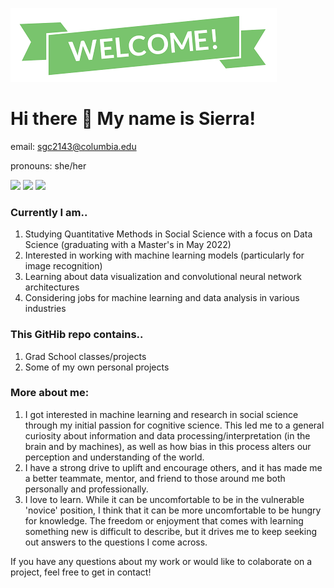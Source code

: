 ![This is an image](https://github.com/s-cheung/s-cheung/blob/main/Header.png)
# Hi there 👋 My name is Sierra!
email: sgc2143@columbia.edu

pronouns: she/her


![](https://img.shields.io/badge/Code-R-ff69b4)
![](https://img.shields.io/badge/Code-Python-ff69b4)
![](https://img.shields.io/badge/OS-Mac-ff69b4)

### Currently I am..
1. Studying Quantitative Methods in Social Science with a focus on Data Science (graduating with a Master's in May 2022)
2. Interested in working with machine learning models (particularly for image recognition)
3. Learning about data visualization and convolutional neural network architectures
4. Considering jobs for machine learning and data analysis in various industries

### This GitHib repo contains..
1. Grad School classes/projects
2. Some of my own personal projects


### More about me: 
1. I got interested in machine learning and research in social science through my initial passion for cognitive science. This led me to a general curiosity about information and data processing/interpretation (in the brain and by machines), as well as how bias in this process alters our perception and understanding of the world.
2. I have a strong drive to uplift and encourage others, and it has made me a better teammate, mentor, and friend to those around me both personally and professionally.
3. I love to learn. While it can be uncomfortable to be in the vulnerable 'novice' position, I think that it can be more uncomfortable to be hungry for knowledge. The freedom or enjoyment that comes with learning something new is difficult to describe, but it drives me to keep seeking out answers to the questions I come across.

If you have any questions about my work or would like to colaborate on a project, feel free to get in contact!

<!--
**s-cheung/s-cheung** is a ✨ _special_ ✨ repository because its `README.md` (this file) appears on your GitHub profile.

Here are some ideas to get you started:

- 🔭 I’m currently working on ...
- 🌱 I’m currently learning ...
- 👯 I’m looking to collaborate on ...
- 🤔 I’m looking for help with ...
- 💬 Ask me about ...
- 📫 How to reach me: ...
- 😄 Pronouns: ...
- ⚡ Fun fact: ...
-->
